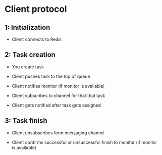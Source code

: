 # Client protocol

## 1: Initialization

 * Client connects to Redis

## 2: Task creation

 * You create task

 * Client pushes task to the top of queue

 * Client notifies monitor (if monitor is available)

 * Client subscribes to channel for that that task

 * Client gets notified after task gets assigned

## 3: Task finish

 * Client unsubscribes form messaging channel

 * Client confirms successful or unsuccessful finish to monitor (if monitor is available)

